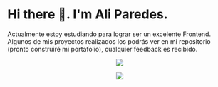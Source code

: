 # Hi there 👋. I'm Ali Paredes.

Actualmente estoy estudiando para lograr ser un excelente Frontend. Algunos de mis proyectos realizados los podrás ver en mi repositorio (pronto construiré mi portafolio), cualquier feedback es recibido.

<p align="center">
  <img src="https://github-readme-stats.vercel.app/api?username=alinpr18&show_icons=true" />
</p>


<p align="center">
  <a href="https://twitter.com/alinpr18" target="_blank">
    <img src="https://abs.twimg.com/favicons/twitter.ico">
  </a>
</p>
